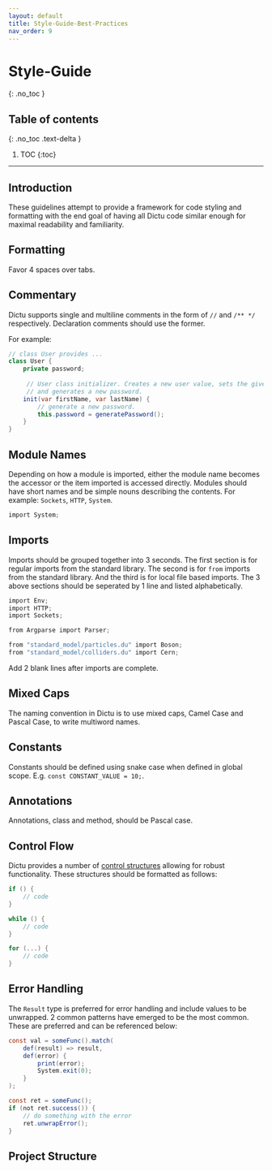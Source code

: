 ```yaml
---
layout: default
title: Style-Guide-Best-Practices
nav_order: 9
---
```


# Style-Guide
{: .no_toc }

## Table of contents
{: .no_toc .text-delta }

1. TOC
{:toc}

---

## Introduction

These guidelines attempt to provide a framework for code styling and formatting with the end goal of having all Dictu code similar enough for maximal readability and familiarity.

## Formatting

Favor 4 spaces over tabs.

## Commentary

Dictu supports single and multiline comments in the form of `//` and `/** */` respectively. Declaration comments should use the former.

For example:

```cs
// class User provides ...
class User {
    private password;
    
     // User class initializer. Creates a new user value, sets the given name fields,
     // and generates a new password.
    init(var firstName, var lastName) {
        // generate a new password.
        this.password = generatePassword();
    }
}
```

## Module Names

Depending on how a module is imported, either the module name becomes the accessor or the item imported is accessed directly. Modules should have short names and be simple nouns describing the contents. For example: `Sockets`, `HTTP`, `System`.

```cs
import System;
```

## Imports

Imports should be grouped together into 3 seconds. The first section is for regular imports from the standard library. The second is for `from` imports from the standard library. And the third is for local file based imports. The 3 above sections should be seperated by 1 line and listed alphabetically.

```cs
import Env;
import HTTP;
import Sockets;

from Argparse import Parser;

from "standard_model/particles.du" import Boson;
from "standard_model/colliders.du" import Cern; 
```

Add 2 blank lines after imports are complete.

## Mixed Caps

The naming convention in Dictu is to use mixed caps, Camel Case and Pascal Case, to write multiword names.

## Constants 

Constants should be defined using snake case when defined in global scope. E.g. `const CONSTANT_VALUE = 10;`.

## Annotations

Annotations, class and method, should be Pascal case.

## Control Flow

Dictu provides a number of [control structures](https://dictu-lang.com/docs/control-flow/) allowing for robust functionality. These structures should be formatted as follows:

```cs
if () {
    // code
}
```

```cs
while () {
    // code
}
```

```cs
for (...) {
    // code
}
```

## Error Handling

The `Result` type is preferred for error handling and include values to be unwrapped. 2 common patterns have emerged to be the most common. These are preferred and can be referenced below:

```cs
const val = someFunc().match(
    def(result) => result,
    def(error) {
        print(error);
        System.exit(0);        
    }
);
```

```cs
const ret = someFunc();
if (not ret.success()) {
    // do something with the error
    ret.unwrapError();
}
```

## Project Structure

